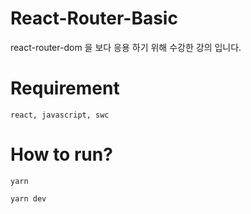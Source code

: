 # React-Router-Basic
react-router-dom 을 보다 응용 하기 위해 수강한 강의 입니다.

# Requirement
```
react, javascript, swc
```
# How to run?
```
yarn

yarn dev
```